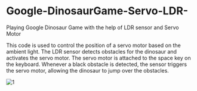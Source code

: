 # Google-DinosaurGame-Servo-LDR-
Playing Google Dinosaur Game with the help of LDR sensor and Servo Motor


This code is used to control the position of a servo motor based on the ambient light. The LDR sensor detects obstacles for the dinosaur and activates the servo motor. The servo motor is attached to the space key on the keyboard. Whenever a black obstacle is detected, the sensor triggers the servo motor, allowing the dinosaur to jump over the obstacles.


![1](https://github.com/nupeldakandemir/Google-DinosaurGame-Servo-LDR-/assets/120253252/03021bd9-6b13-42d1-be2e-6447240c3422)






